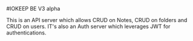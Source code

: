 #IOKEEP BE V3 alpha

This is an API server which allows CRUD on Notes, CRUD on folders and CRUD on users.
IT's also an Auth server which leverages JWT for authentications.
